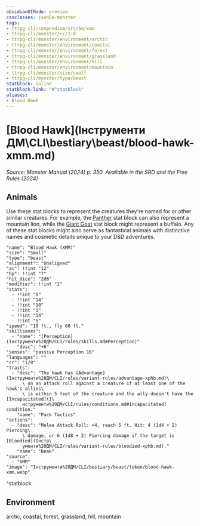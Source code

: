 ```yaml
---
obsidianUIMode: preview
cssclasses: json5e-monster
tags:
- ttrpg-cli/compendium/src/5e/xmm
- ttrpg-cli/monster/cr/1-8
- ttrpg-cli/monster/environment/arctic
- ttrpg-cli/monster/environment/coastal
- ttrpg-cli/monster/environment/forest
- ttrpg-cli/monster/environment/grassland
- ttrpg-cli/monster/environment/hill
- ttrpg-cli/monster/environment/mountain
- ttrpg-cli/monster/size/small
- ttrpg-cli/monster/type/beast
statblock: inline
statblock-link: "#^statblock"
aliases:
- Blood Hawk
---
```

# [Blood Hawk](Інструменти ДМ\CLI\bestiary\beast/blood-hawk-xmm.md)
*Source: Monster Manual (2024) p. 350. Available in the <span title='Systems Reference Document (5.2)'>SRD</span> and the Free Rules (2024)*  

## Animals

Use these stat blocks to represent the creatures they're named for or other similar creatures. For example, the [Panther](Інструменти%20ДМ/CLI/bestiary/beast/panther-xmm.md) stat block can also represent a mountain lion, while the [Giant Goat](Інструменти%20ДМ/CLI/bestiary/beast/giant-goat-xmm.md) stat block might represent a buffalo. Any of these stat blocks might also serve as fantastical animals with distinctive names and cosmetic details unique to your D&D adventures.

```statblock
"name": "Blood Hawk (XMM)"
"size": "Small"
"type": "beast"
"alignment": "Unaligned"
"ac": !!int "12"
"hp": !!int "7"
"hit_dice": "2d6"
"modifier": !!int "2"
"stats":
  - !!int "6"
  - !!int "14"
  - !!int "10"
  - !!int "3"
  - !!int "14"
  - !!int "5"
"speed": "10 ft., fly 60 ft."
"skillsaves":
  - "name": "[Perception](Інструменти%20ДМ/CLI/rules/skills.md#Perception)"
    "desc": "+6"
"senses": "passive Perception 16"
"languages": ""
"cr": "1/8"
"traits":
  - "desc": "The hawk has [Advantage](Інструменти%20ДМ/CLI/rules/variant-rules/advantage-xphb.md)\
      \ on an attack roll against a creature if at least one of the hawk's allies\
      \ is within 5 feet of the creature and the ally doesn't have the [Incapacitated](І\
      нструменти%20ДМ/CLI/rules/conditions.md#Incapacitated) condition."
    "name": "Pack Tactics"
"actions":
  - "desc": "Melee Attack Roll: +4, reach 5 ft. Hit: 4 (1d4 + 2) Piercing\
      \ damage, or 6 (1d8 + 2) Piercing damage if the target is [Bloodied](Інстр\
      ументи%20ДМ/CLI/rules/variant-rules/bloodied-xphb.md)."
    "name": "Beak"
"source":
  - "XMM"
"image": "Інструменти%20ДМ/CLI/bestiary/beast/token/blood-hawk-xmm.webp"
```
^statblock

## Environment

arctic, coastal, forest, grassland, hill, mountain